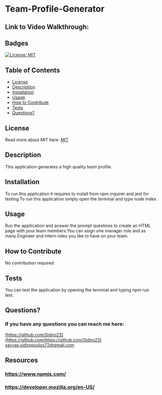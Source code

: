# Team-Profile-Generator


## Link to Video Walkthrough:

  ## Badges
  [![License: MIT](https://img.shields.io/badge/License-MIT-yellow.svg)](https://opensource.org/licenses/MIT)
  ## Table of Contents
  * [License](#license)
  * [Description](#description)
  * [Installation](#installation)
  * [Usage](#usage)
  * [How to Contribute](#how-to-contribute)
  * [Tests](#tests)
  * [Questions?](#questions)
  ## License
  Read more about MIT here:
  [MIT](https://opensource.org/licenses/MIT)
  ## Description
  This application generates a high quality team profile.
  ## Installation
  To run this application it requires to install from npm inquirer and jest for testing.To run this application simply open the terminal and type node index.
  ## Usage
  Run the appilication and answer the prompt questions to create an HTML page with your team members.You can asign one manager role and as many Engineer and Intern roles you like to have on your team.
  ## How to Contribute
  No contribution required
  ## Tests
  You can test the application by opening the terminal and typing npm run test.
  ## Questions?
  ### If you have any questions you can reach me here: 
  [https://github.com/Sidiro23](https://github.com/https://github.com/Sidiro23)  
  savvas.sidiropoulos72@gmail.com
  ## Resources
  ### https://www.npmjs.com/
  ### https://developer.mozilla.org/en-US/
  ### 
  
  

